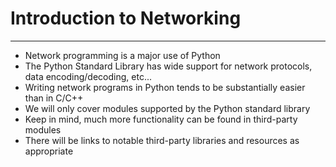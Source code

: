 # **Introduction to Networking**

---

* Network programming is a major use of Python 
* The Python Standard Library has wide support for network protocols, data encoding/decoding, etc...
* Writing network programs in Python tends to be substantially easier than in C/C++
* We will only cover modules supported by the Python standard library 
* Keep in mind, much more functionality can be found in third-party modules
* There will be links to notable third-party libraries and resources as appropriate

#### 



